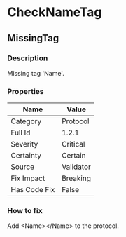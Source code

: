 ﻿---  
uid: Validator_1_2_1  
---

# CheckNameTag

## MissingTag

### Description

Missing tag 'Name'.

### Properties

| Name         | Value     |
| ------------ | --------- |
| Category     | Protocol  |
| Full Id      | 1.2.1     |
| Severity     | Critical  |
| Certainty    | Certain   |
| Source       | Validator |
| Fix Impact   | Breaking  |
| Has Code Fix | False     |

### How to fix

Add \<Name\>\<\/Name\> to the protocol.

